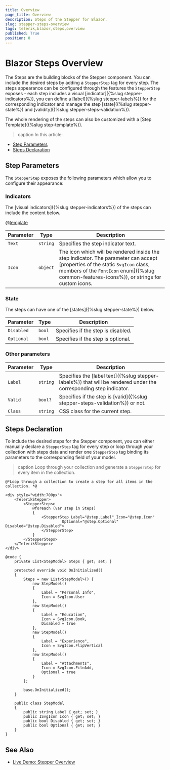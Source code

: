```yaml
---
title: Overview
page_title: Overview
description: Steps of the Stepper for Blazor.
slug: stepper-steps-overview
tags: telerik,blazor,steps,overview
published: True
position: 0
---
```


# Blazor Steps Overview

The Steps are the building blocks of the Stepper component. You can include the desired steps by adding a `StepperStep` tag for every step. The steps appearance can be configured through the features the `StepperStep` exposes - each step includes a visual [indicator]({%slug stepper-indicators%}), you can define a [label]({%slug stepper-labels%}) for the corresponding indicator and manage the step [state]({%slug stepper-state%}) and [validity]({%slug stepper-steps-validation%}).

The whole rendering of the steps can also be customized with a [Step Template]({%slug step-template%}).

>caption In this article:

* [Step Parameters](#step-parameters)
* [Steps Declaration](#steps-declaration)

## Step Parameters

The `StepperStep` exposes the following parameters which allow you to configure their appearance:

### Indicators 

The [visual indicators]({%slug stepper-indicators%}) of the steps can include the content below.

@[template](/_contentTemplates/common/parameters-table-styles.md#table-layout)

| Parameter | Type | Description |
| ----------- | ----------- | ----------- |
| `Text` | `string` | Specifies the step indicator text. |
| `Icon` | `object` | The icon which will be rendered inside the step indicator. The parameter can accept [properties of the static `SvgIcon` class, members of the `FontIcon` enum]({%slug common-features-icons%}), or strings for custom icons. |

### State

The steps can have one of the [states]({%slug stepper-state%}) below.

| Parameter | Type | Description |
| ----------- | ----------- | ----------- |
| `Disabled` | `bool` | Specifies if the step is disabled. |
| `Optional` | `bool` | Specifies if the step is optional. |

### Other parameters

| Parameter | Type | Description |
| ----------- | ----------- | ----------- |
| `Label` | `string` | Specifies the [label text]({%slug stepper-labels%}) that will be rendered under the corresponding step indicator. |
| `Valid` | `bool?` | Specifies if the step is [valid]({%slug stepper-steps-validation%}) or not. |
| `Class` | `string` | CSS class for the current step. |

## Steps Declaration

To include the desired steps for the Stepper component, you can either manually declare a `StepperStep` tag for every step or loop through your collection with steps data and render one `StepperStep` tag binding its parameters to the corresponding field of your model.

>caption Loop through your collection and generate a `StepperStep` for every item in the collection.

````CSHTML
@*Loop through a collection to create a step for all items in the collection. *@

<div style="width:700px">
    <TelerikStepper>
        <StepperSteps>
            @foreach (var step in Steps)
            {
                <StepperStep Label="@step.Label" Icon="@step.Icon"
                         Optional="@step.Optional" Disabled="@step.Disabled">
                </StepperStep>
            }
        </StepperSteps>
    </TelerikStepper>
</div>

@code {
    private List<StepModel> Steps { get; set; }

    protected override void OnInitialized()
    {
        Steps = new List<StepModel>() {
            new StepModel()
            {
                Label = "Personal Info",
                Icon = SvgIcon.User
            },
            new StepModel()
            {
                Label = "Education",
                Icon = SvgIcon.Book,
                Disabled = true
            },
            new StepModel()
            {
                Label = "Experience",
                Icon = SvgIcon.FlipVertical
            },
            new StepModel()
            {
                Label = "Attachments",
                Icon = SvgIcon.FileAdd,
                Optional = true
            }
        };

        base.OnInitialized();
    }

    public class StepModel
    {
        public string Label { get; set; }
        public ISvgIcon Icon { get; set; }
        public bool Disabled { get; set; }
        public bool Optional { get; set; }
    }
}
````

## See Also

* [Live Demo: Stepper Overview](https://demos.telerik.com/blazor-ui/stepper/overview)
